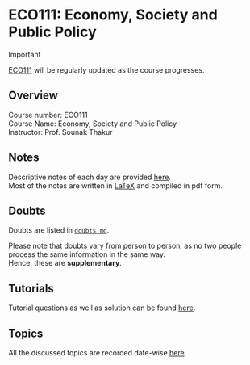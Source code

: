 # ECO111: Economy, Society and Public Policy

> [!IMPORTANT]
> [ECO111](https://github.com/tanvincible/iitk/tree/main/sem3/ECO111) will be regularly updated as the course progresses.

## Overview

Course number: ECO111  
Course Name: Economy, Society and Public Policy  
Instructor: Prof. Sounak Thakur

## Notes

Descriptive notes of each day are provided [here]().  
Most of the notes are written in [LaTeX](https://www.latex-project.org/) and compiled in pdf form.

<!--TODO: Add Notes-->

## Doubts

Doubts are listed in [`doubts.md`](https://github.com/tanvincible/iitk/tree/main/sem4/ECO111/doubts.md).

Please note that doubts vary from person to person, as no two people process the same information in the same way.  
Hence, these are **supplementary**.

## Tutorials

Tutorial questions as well as solution can be found [here](https://github.com/tanvincible/iitk/tree/main/sem4/ECO111/tutorials).

## Topics

All the discussed topics are recorded date-wise [here](https://github.com/tanvincible/iitk/tree/main/sem4/ECO111/topics.md).